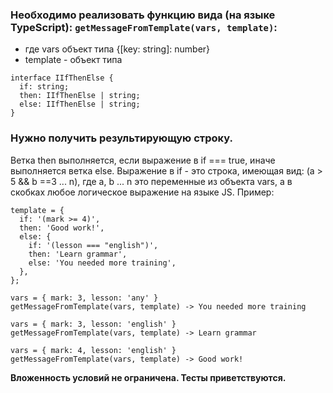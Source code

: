 ###  Необходимо реализовать функцию вида (на языке TypeScript): `getMessageFromTemplate(vars, template)`:
  - где vars объект типа {[key: string]: number}
  - template - объект типа
```
interface IIfThenElse {
  if: string;
  then: IIfThenElse | string;
  else: IIfThenElse | string;
}
```

### Нужно получить результирующую строку.
Ветка then выполняется, если выражение в if === true, иначе выполняется ветка else.
Выражение в if - это строка, имеющая вид: (a > 5 && b ==3 ... n), где а, b ... n это переменные из объекта vars, 
а в скобках любое логическое выражение на языке JS.
Пример:
```
template = {
  if: '(mark >= 4)',
  then: 'Good work!',
  else: {
    if: '(lesson === "english")',
    then: 'Learn grammar',
    else: 'You needed more training',
  },
};
```

```
vars = { mark: 3, lesson: 'any' }
getMessageFromTemplate(vars, template) -> You needed more training
```

```
vars = { mark: 3, lesson: 'english' }
getMessageFromTemplate(vars, template) -> Learn grammar
```
```
vars = { mark: 4, lesson: 'english' }
getMessageFromTemplate(vars, template) -> Good work!
```

**Вложенность условий не ограничена. Тесты приветствуются.**
